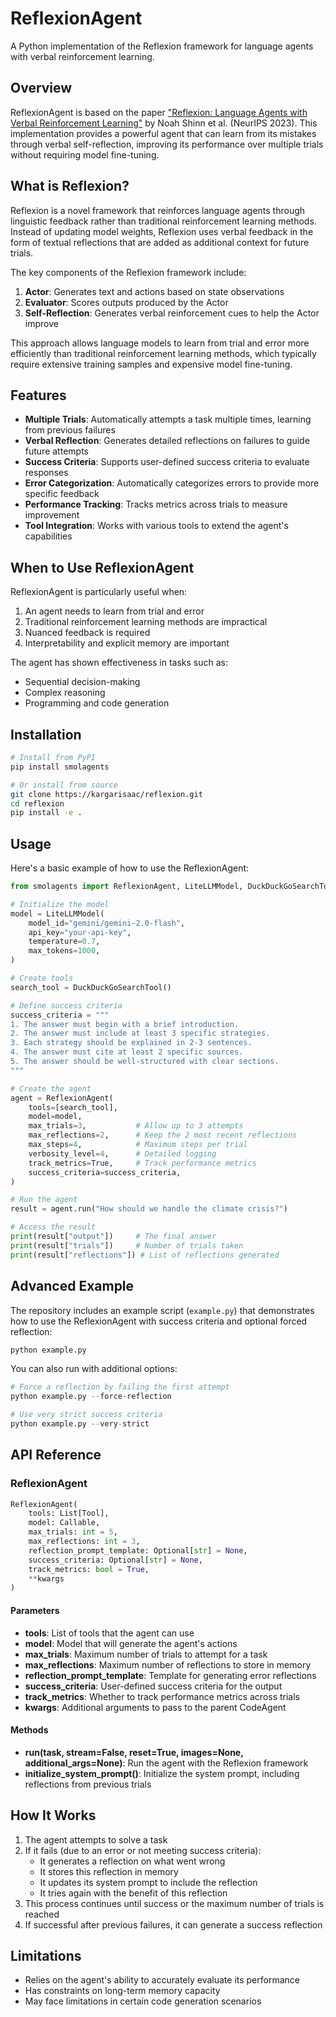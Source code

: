 # ReflexionAgent

A Python implementation of the Reflexion framework for language agents with verbal reinforcement learning.

## Overview

ReflexionAgent is based on the paper ["Reflexion: Language Agents with Verbal Reinforcement Learning"](https://arxiv.org/abs/2303.11366) by Noah Shinn et al. (NeurIPS 2023). This implementation provides a powerful agent that can learn from its mistakes through verbal self-reflection, improving its performance over multiple trials without requiring model fine-tuning.

## What is Reflexion?

Reflexion is a novel framework that reinforces language agents through linguistic feedback rather than traditional reinforcement learning methods. Instead of updating model weights, Reflexion uses verbal feedback in the form of textual reflections that are added as additional context for future trials.

The key components of the Reflexion framework include:

1. **Actor**: Generates text and actions based on state observations
2. **Evaluator**: Scores outputs produced by the Actor
3. **Self-Reflection**: Generates verbal reinforcement cues to help the Actor improve

This approach allows language models to learn from trial and error more efficiently than traditional reinforcement learning methods, which typically require extensive training samples and expensive model fine-tuning.

## Features

- **Multiple Trials**: Automatically attempts a task multiple times, learning from previous failures
- **Verbal Reflection**: Generates detailed reflections on failures to guide future attempts
- **Success Criteria**: Supports user-defined success criteria to evaluate responses
- **Error Categorization**: Automatically categorizes errors to provide more specific feedback
- **Performance Tracking**: Tracks metrics across trials to measure improvement
- **Tool Integration**: Works with various tools to extend the agent's capabilities

## When to Use ReflexionAgent

ReflexionAgent is particularly useful when:

1. An agent needs to learn from trial and error
2. Traditional reinforcement learning methods are impractical
3. Nuanced feedback is required
4. Interpretability and explicit memory are important

The agent has shown effectiveness in tasks such as:
- Sequential decision-making
- Complex reasoning
- Programming and code generation

## Installation

```bash
# Install from PyPI
pip install smolagents

# Or install from source
git clone https://kargarisaac/reflexion.git
cd reflexion
pip install -e .
```

## Usage

Here's a basic example of how to use the ReflexionAgent:

```python
from smolagents import ReflexionAgent, LiteLLMModel, DuckDuckGoSearchTool

# Initialize the model
model = LiteLLMModel(
    model_id="gemini/gemini-2.0-flash",
    api_key="your-api-key",
    temperature=0.7,
    max_tokens=1000,
)

# Create tools
search_tool = DuckDuckGoSearchTool()

# Define success criteria
success_criteria = """
1. The answer must begin with a brief introduction.
2. The answer must include at least 3 specific strategies.
3. Each strategy should be explained in 2-3 sentences.
4. The answer must cite at least 2 specific sources.
5. The answer should be well-structured with clear sections.
"""

# Create the agent
agent = ReflexionAgent(
    tools=[search_tool],
    model=model,
    max_trials=3,           # Allow up to 3 attempts
    max_reflections=2,      # Keep the 2 most recent reflections
    max_steps=4,            # Maximum steps per trial
    verbosity_level=4,      # Detailed logging
    track_metrics=True,     # Track performance metrics
    success_criteria=success_criteria,
)

# Run the agent
result = agent.run("How should we handle the climate crisis?")

# Access the result
print(result["output"])     # The final answer
print(result["trials"])     # Number of trials taken
print(result["reflections"]) # List of reflections generated
```

## Advanced Example

The repository includes an example script (`example.py`) that demonstrates how to use the ReflexionAgent with success criteria and optional forced reflection:

```python
python example.py
```

You can also run with additional options:

```python
# Force a reflection by failing the first attempt
python example.py --force-reflection

# Use very strict success criteria
python example.py --very-strict
```

## API Reference

### ReflexionAgent

```python
ReflexionAgent(
    tools: List[Tool],
    model: Callable,
    max_trials: int = 5,
    max_reflections: int = 3,
    reflection_prompt_template: Optional[str] = None,
    success_criteria: Optional[str] = None,
    track_metrics: bool = True,
    **kwargs
)
```

#### Parameters

- **tools**: List of tools that the agent can use
- **model**: Model that will generate the agent's actions
- **max_trials**: Maximum number of trials to attempt for a task
- **max_reflections**: Maximum number of reflections to store in memory
- **reflection_prompt_template**: Template for generating error reflections
- **success_criteria**: User-defined success criteria for the output
- **track_metrics**: Whether to track performance metrics across trials
- **kwargs**: Additional arguments to pass to the parent CodeAgent

#### Methods

- **run(task, stream=False, reset=True, images=None, additional_args=None)**: Run the agent with the Reflexion framework
- **initialize_system_prompt()**: Initialize the system prompt, including reflections from previous trials

## How It Works

1. The agent attempts to solve a task
2. If it fails (due to an error or not meeting success criteria):
   - It generates a reflection on what went wrong
   - It stores this reflection in memory
   - It updates its system prompt to include the reflection
   - It tries again with the benefit of this reflection
3. This process continues until success or the maximum number of trials is reached
4. If successful after previous failures, it can generate a success reflection

## Limitations

- Relies on the agent's ability to accurately evaluate its performance
- Has constraints on long-term memory capacity
- May face limitations in certain code generation scenarios
